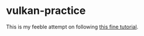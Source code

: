 # vulkan-practice

This is my feeble attempt on following [this fine tutorial](https://vulkan-tutorial.com/).

